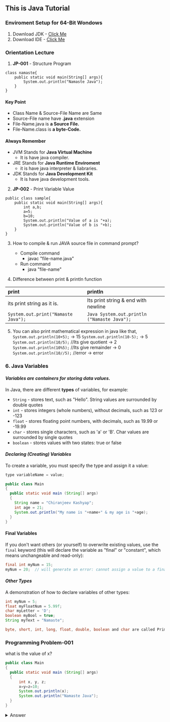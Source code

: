 ## This is Java Tutorial

### Enviroment Setup for **64-Bit Wondows**
1. Download JDK - [Click Me](https://download.oracle.com/java/19/latest/jdk-19_windows-x64_bin.exe)
2. Download IDE - [Click Me](https://code.visualstudio.com/sha/download?build=stable&os=win32-x64)

### Orientation Lecture
1. **JP-001** - Structure Program
```
class namaste{
    public static void main(String[] args){
        System.out.println("Namaste Java");
    }
}
```
#### Key Point
 - Class Name & Source-File Name are Same
 - Source-File name have **.java** extension
 - File-Name.java is **a Source File.**
 - File-Name.class is **a byte-Code.**

#### Always Remember
 - JVM Stands for **Java Virtual Machine**
    - It is have java compiler.
 - JRE Stands for **Java Runtime Enviroment**
    - it is have java interpreter & liabraries.
 - JDK Stands for **Java Development Kit**
    - It is have java development tools.

2. **JP-002** - Print Variable Value
```
public class sample{
    public static void main(String[] args){
		int a,b;
		a=5;
		b=10;
		System.out.println("Value of a is "+a);
		System.out.println("Value of b is "+b);
    }
}
```

3. How to compile & run JAVA source file in command prompt?
	* Compile command
		* javac "file-name.java"
	* Run command
		* java "file-name"

4. Difference between print & println function

 print | println |
:--- | :--- |
 its print string as it is. | Its print string & end with newline 
 ```System.out.print("Namaste Java");``` | ```Java System.out.println ("Namaste Java"); ```
	
5. You can also print mathematical expression in java like that,
	```System.out.println(10+5);```
	-> 15
	```System.out.println(10-5);```
	-> 5
	```System.out.println(10/5);``` //Its give quotient
	-> 2
	```System.out.println(10%5);``` //Its give remainder
	-> 0
		```System.out.println(10//5);``` //error
	-> error

### 6.  Java Variables

#### _Variables are containers for storing data values._
In Java, there are different  **types**  of variables, for example:

-   `String`  - stores text, such as "Hello". String values are surrounded by double quotes
-   `int`  - stores integers (whole numbers), without decimals, such as 123 or -123
-   `float`  - stores floating point numbers, with decimals, such as 19.99 or -19.99
-   `char`  - stores single characters, such as 'a' or 'B'. Char values are surrounded by single quotes
-   `boolean`  - stores values with two states: true or false
	
#### _Declaring (Creating) Variables_
To create a variable, you must specify the type and assign it a value:

```java
type variableName = value;
```
```Java
public class Main
{
  public static void main (String[] args)
  {
    String name = "Chiranjeev Kashyap";
    int age = 21;
    System.out.println("My name is "+name+" & my age is "+age);
  }
}
```

#### Final Variables

If you don't want others (or yourself) to overwrite existing values, use the  `final`  keyword (this will declare the variable as "final" or "constant", which means unchangeable and read-only):
```java
final int myNum = 15;
myNum = 20;  // will generate an error: cannot assign a value to a final variable
```

#### _Other Types_
A demonstration of how to declare variables of other types:
```java
int myNum = 5;
float myFloatNum = 5.99f;
char myLetter = 'D';
boolean myBool = true;
String myText = "Namaste";
```

```Java
byte, short, int, long, float, double, boolean and char are called Primitive Data Types
```
### Programming Problem-001
what is the value of x?
```Java
public class Main
{
  public static void main (String[] args)
  {
      int x, y, z;
      x=y=z=10;
      System.out.println(x);
      System.out.println("Namaste Java");
  }
}
```

<details>
	<summary>Answer</summary>
	
	* x = 10;

</details>
